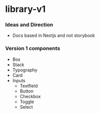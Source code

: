 # library-v1

### Ideas and Direction 
- Docs based in Nextjs and not storybook

### Version 1 components 
- Box
- Stack
- Typography
- Card
- Inputs
  - Textfield
  - Button
  - Checkbox
  - Toggle
  - Select
